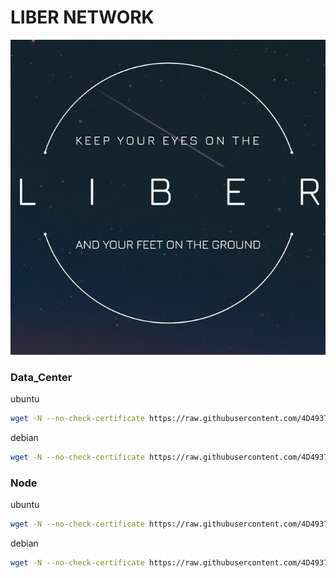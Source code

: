 # LIBER NETWORK
![image](https://github.com/4D4937/Libernet/raw/master/liber.jpg)
### Data_Center
ubuntu
``` bash
wget -N --no-check-certificate https://raw.githubusercontent.com/4D4937/Libernet/master/dc.sh && bash dc.sh
```
debian
``` bash
wget -N --no-check-certificate https://raw.githubusercontent.com/4D4937/Libernet/master/dc_d.sh && bash dc_d.sh
```
### Node
ubuntu
``` bash
wget -N --no-check-certificate https://raw.githubusercontent.com/4D4937/Libernet/master/node.sh && bash node.sh
```
debian
``` bash
wget -N --no-check-certificate https://raw.githubusercontent.com/4D4937/Libernet/master/node_d.sh && bash node_d.sh
```
